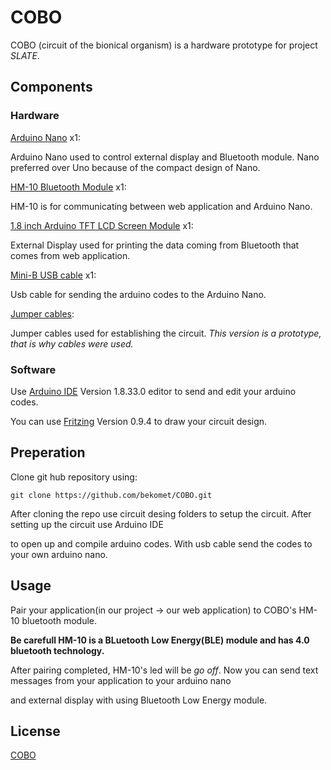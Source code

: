 # COBO

COBO (circuit of the bionical organism) is a hardware prototype for project *SLATE*.

## Components

### Hardware

[Arduino Nano](https://www.direnc.net/arduino-nano-usb-chip-ch340-usb-kablo-dahil) x1:

Arduino Nano used to control external display and Bluetooth module.
Nano preferred over Uno because of the compact design of Nano.

[HM-10 Bluetooth Module](https://www.direnc.net/arduino-bluetooth-40-seri-modul) x1:

HM-10 is for communicating between web application and Arduino Nano. 

[1.8 inch Arduino TFT LCD Screen Module](https://www.direnc.net/18-inch-128x160-arduino-tft-lcd-oled-ekran-modulu) x1:

External Display used for printing the data coming from Bluetooth that comes from web application.

[Mini-B USB cable](https://www.direnc.net/usb-a-erkek-5-pin-micro-kablo) x1:

Usb cable for sending the arduino codes to the Arduino Nano.

[Jumper cables](https://www.direnc.net/40-adet-erkek-erkek-jumper-20cm):

Jumper cables used for establishing the circuit. *This version is a prototype, that is why cables were used.*

### Software

Use [Arduino IDE](https://www.arduino.cc/en/main/software) Version 1.8.33.0 editor to send and edit your arduino codes.

You can use [Fritzing](https://fritzing.org/home/) Version 0.9.4  to draw your circuit design.

## Preperation

Clone git hub repository using:

```
git clone https://github.com/bekomet/COBO.git
``` 

After cloning the repo use circuit desing folders to setup the circuit. After setting up the circuit use Arduino IDE 

to open up and compile arduino codes. With usb cable send the codes to your own arduino nano. 

## Usage

Pair your application(in our project -> our web application) to COBO's HM-10 bluetooth module. 

**Be carefull HM-10 is a BLuetooth Low Energy(BLE) module and has 4.0 bluetooth technology.**

After pairing completed, HM-10's led will be *go off*. Now you can send text messages from your application to your arduino nano 

and external display with using Bluetooth Low Energy module.

## License
[COBO](https://www.instagram.com/berkay.byndr/)
